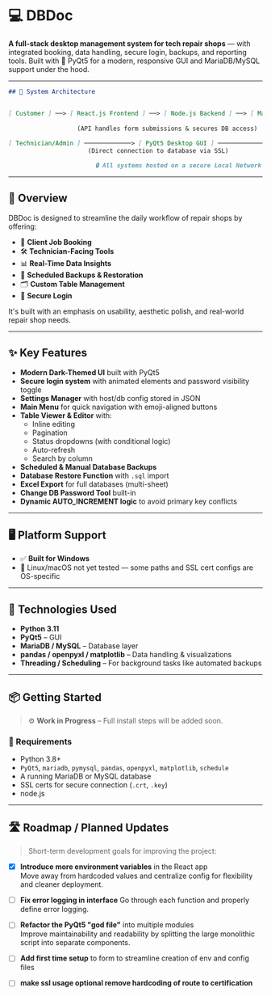 # 💻 DBDoc

**A full-stack desktop management system for tech repair shops** — with integrated booking, data handling, secure login, backups, and reporting tools. Built with 💙 PyQt5 for a modern, responsive GUI and MariaDB/MySQL support under the hood.

---

```markdown
## 📐 System Architecture


[ Customer ] ──> [ React.js Frontend ] ──> [ Node.js Backend ] ──> [ MariaDB ]
                                                                       ▲
                   (API handles form submissions & secures DB access)  │
                                                                       │
[ Technician/Admin ] ─────────────> [ PyQt5 Desktop GUI ] ─────────────┘
                      (Direct connection to database via SSL)

                        🔒 All systems hosted on a secure Local Network


```
---

## 🚀 Overview

DBDoc is designed to streamline the daily workflow of repair shops by offering:

- 🧾 **Client Job Booking**
- 🛠️ **Technician-Facing Tools**
- 📊 **Real-Time Data Insights**
- 💾 **Scheduled Backups & Restoration**
- 🗂️ **Custom Table Management**
- 🔐 **Secure Login**

It's built with an emphasis on usability, aesthetic polish, and real-world repair shop needs.

---

## ✨ Key Features

- **Modern Dark-Themed UI** built with PyQt5
- **Secure login system** with animated elements and password visibility toggle
- **Settings Manager** with host/db config stored in JSON
- **Main Menu** for quick navigation with emoji-aligned buttons
- **Table Viewer & Editor** with:
  - Inline editing
  - Pagination
  - Status dropdowns (with conditional logic)
  - Auto-refresh
  - Search by column
- **Scheduled & Manual Database Backups**
- **Database Restore Function** with `.sql` import
- **Excel Export** for full databases (multi-sheet)
- **Change DB Password Tool** built-in
- **Dynamic AUTO_INCREMENT logic** to avoid primary key conflicts

---

## 🖥️ Platform Support

- ✅ **Built for Windows**  
- 🐧 Linux/macOS not yet tested — some paths and SSL cert configs are OS-specific

---

## 🧠 Technologies Used

- **Python 3.11**
- **PyQt5** – GUI
- **MariaDB / MySQL** – Database layer
- **pandas / openpyxl / matplotlib** – Data handling & visualizations
- **Threading / Scheduling** – For background tasks like automated backups

---

## 📦 Getting Started

> ⚙️ **Work in Progress** – Full install steps will be added soon.

### 🧰 Requirements

- Python 3.8+
- `PyQt5`, `mariadb`, `pymysql`, `pandas`, `openpyxl`, `matplotlib`, `schedule`
- A running MariaDB or MySQL database
- SSL certs for secure connection (`.crt`, `.key`)
- node.js

---

## 🛣️ Roadmap / Planned Updates

> Short-term development goals for improving the project:

- [x] **Introduce more environment variables** in the React app  
  Move away from hardcoded values and centralize config for flexibility and cleaner deployment.

- [ ] **Fix error logging in interface** Go through each function and properly define error logging.

- [ ] **Refactor the PyQt5 "god file"** into multiple modules  
  Improve maintainability and readability by splitting the large monolithic script into separate components.

- [ ] **Add first time setup** to form to streamline creation of env and config files

- [ ] **make ssl usage optional remove hardcoding of route to certification**

